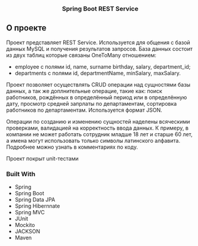 <!-- Spring-Boot-REST-Service -->
<br />
<div align="center">
  <h3 align="center">Spring Boot REST Service</h3>
</div>


<!-- ABOUT THE PROJECT -->
## О проекте

Проект представляет REST Service. Используется для общения с базой данных MySQL и получения результатов запросов.
База данных состоит из двух таблиц которые связаны OneToMany отношением: 
- employee с полями id, name, surname birthday, salary, department_id;
- departments с полями id, departmentName, minSalary, maxSalary.

Проект позволяет осуществлять CRUD операции над сущностями базы данных, а так же доплнительные операцие, такие как:
поиск работников, рождённых в определённый период или в определённую дату, просмотр средней запрлаты по департаментам,
сортировка работников по департаментам. Используется формат JSON.

Операции по созданию и изменению сущностей наделены всяческими проверками, валидацией на корректность ввода данных. К примеру,
в компании не может работать сотрудник младше 18 лет и старше 60 лет, а имена могут использовать только символы латинского
алфавита. Подробнее можно узнать в комментариях по коду.

Проект покрыт unit-тестами


### Built With

- Spring
- Spring Boot
- Spring Data JPA
- Spring Hibernnate
- Spring MVC
- JUnit
- Mockito
- JACKSON
- Maven
